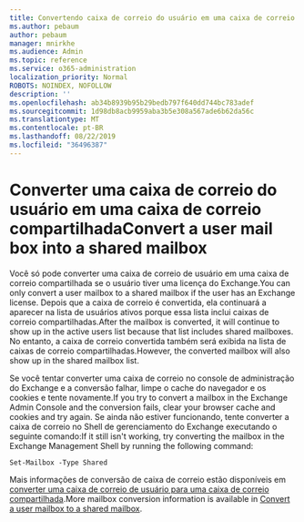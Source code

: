 ```yaml
---
title: Convertendo caixa de correio do usuário em uma caixa de correio compartilhada?
ms.author: pebaum
author: pebaum
manager: mnirkhe
ms.audience: Admin
ms.topic: reference
ms.service: o365-administration
localization_priority: Normal
ROBOTS: NOINDEX, NOFOLLOW
description: ''
ms.openlocfilehash: ab34b8939b95b29bedb797f640dd744bc783adef
ms.sourcegitcommit: 1d98db8acb9959aba3b5e308a567ade6b62da56c
ms.translationtype: MT
ms.contentlocale: pt-BR
ms.lasthandoff: 08/22/2019
ms.locfileid: "36496387"
---
```

# <a name="convert-a-user-mail-box-into-a-shared-mailbox"></a><span data-ttu-id="9d08d-102">Converter uma caixa de correio do usuário em uma caixa de correio compartilhada</span><span class="sxs-lookup"><span data-stu-id="9d08d-102">Convert a user mail box into a shared mailbox</span></span>

<span data-ttu-id="9d08d-103">Você só pode converter uma caixa de correio de usuário em uma caixa de correio compartilhada se o usuário tiver uma licença do Exchange.</span><span class="sxs-lookup"><span data-stu-id="9d08d-103">You can only convert a user mailbox to a shared mailbox if the user has an Exchange license.</span></span> <span data-ttu-id="9d08d-104">Depois que a caixa de correio é convertida, ela continuará a aparecer na lista de usuários ativos porque essa lista inclui caixas de correio compartilhadas.</span><span class="sxs-lookup"><span data-stu-id="9d08d-104">After the mailbox is converted, it will continue to show up in the active users list because that list includes shared mailboxes.</span></span> <span data-ttu-id="9d08d-105">No entanto, a caixa de correio convertida também será exibida na lista de caixas de correio compartilhadas.</span><span class="sxs-lookup"><span data-stu-id="9d08d-105">However, the converted mailbox will also show up in the shared mailbox list.</span></span> 
  
<span data-ttu-id="9d08d-106">Se você tentar converter uma caixa de correio no console de administração do Exchange e a conversão falhar, limpe o cache do navegador e os cookies e tente novamente.</span><span class="sxs-lookup"><span data-stu-id="9d08d-106">If you try to convert a mailbox in the Exchange Admin Console and the conversion fails, clear your browser cache and cookies and try again.</span></span> <span data-ttu-id="9d08d-107">Se ainda não estiver funcionando, tente converter a caixa de correio no Shell de gerenciamento do Exchange executando o seguinte comando:</span><span class="sxs-lookup"><span data-stu-id="9d08d-107">If it still isn't working, try converting the mailbox in the Exchange Management Shell by running the following command:</span></span>
  
```
Set-Mailbox -Type Shared
```

<span data-ttu-id="9d08d-108">Mais informações de conversão de caixa de correio estão disponíveis em [converter uma caixa de correio de usuário para uma caixa de correio compartilhada](https://docs.microsoft.com/office365/admin/email/convert-user-mailbox-to-shared-mailbox).</span><span class="sxs-lookup"><span data-stu-id="9d08d-108">More mailbox conversion information is available in [Convert a user mailbox to a shared mailbox](https://docs.microsoft.com/office365/admin/email/convert-user-mailbox-to-shared-mailbox).</span></span>
  
